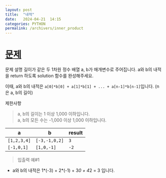 ```yaml
---
layout: post
title:  "내적"
date:   2024-04-21  14:15
categories: PYTHON
permalink: /archivers/inner_product
---
```


[문제]: https://school.programmers.co.kr/learn/courses/30/lessons/70128?language=python3
# [문제]

문제 설명
길이가 같은 두 1차원 정수 배열 a, b가 매개변수로 주어집니다. a와 b의 내적을 return 하도록 solution 함수를 완성해주세요.

이때, a와 b의 내적은 `a[0]*b[0] + a[1]*b[1] + ... + a[n-1]*b[n-1]`입니다. (n은 a, b의 길이)


제한사항
>a, b의 길이는 1 이상 1,000 이하입니다.  
>a, b의 모든 수는 -1,000 이상 1,000 이하입니다.


|a|b|result|
|------|---|---|
|`[1,2,3,4]`|`[-3,-1,0,2]`|`3`|
|`[-1,0,1]`|`[1,0,-1]`|`-2`|

>입출력 예#1
- a와 b의 내적은 1*(-3) + 2*(-1) + 3*0 + 4*2 = 3 입니다.
